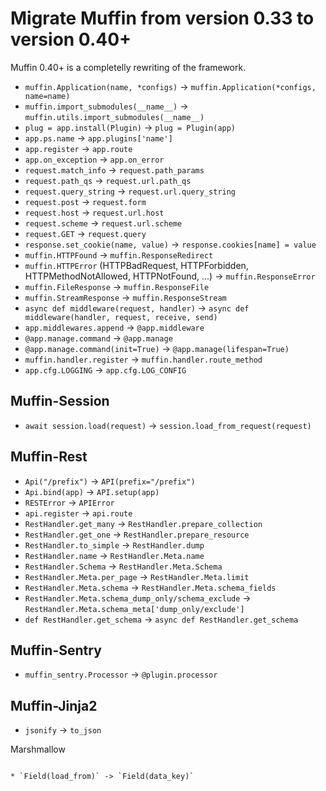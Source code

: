 Migrate Muffin from version 0.33 to version 0.40+
=================================================

Muffin 0.40+ is a completelly rewriting of the framework.

* `muffin.Application(name, *configs)` -> `muffin.Application(*configs, name=name)`
* `muffin.import_submodules(__name__)` -> `muffin.utils.import_submodules(__name__)`
* `plug = app.install(Plugin)` -> `plug = Plugin(app)`
* `app.ps.name` -> `app.plugins['name']`
* `app.register` -> `app.route`
* `app.on_exception` -> `app.on_error`
* `request.match_info` -> `request.path_params`
* `request.path_qs` -> `request.url.path_qs`
* `request.query_string` -> `request.url.query_string`
* `request.post` -> `request.form`
* `request.host` -> `request.url.host`
* `request.scheme` -> `request.url.scheme`
* `request.GET` -> `request.query`
* `response.set_cookie(name, value)` -> `response.cookies[name] = value`
* `muffin.HTTPFound` -> `muffin.ResponseRedirect`
* `muffin.HTTPError` (HTTPBadRequest, HTTPForbidden, HTTPMethodNotAllowed, HTTPNotFound, ...) -> `muffin.ResponseError`
* `muffin.FileResponse` -> `muffin.ResponseFile`
* `muffin.StreamResponse` -> `muffin.ResponseStream`
* `async def middleware(request, handler)` -> `async def middleware(handler, request, receive, send)`
* `app.middlewares.append` -> `@app.middleware`
* `@app.manage.command` -> `@app.manage`
* `@app.manage.command(init=True)` -> `@app.manage(lifespan=True)`
* `muffin.handler.register` -> `muffin.handler.route_method`
* `app.cfg.LOGGING` -> `app.cfg.LOG_CONFIG`


Muffin-Session
--------------

* `await session.load(request)` -> `session.load_from_request(request)`


Muffin-Rest
-----------

* `Api("/prefix")` -> `API(prefix="/prefix")`
* `Api.bind(app)` -> `API.setup(app)`
* `RESTError` -> `APIError`
* `api.register` -> `api.route`
* `RestHandler.get_many` -> `RestHandler.prepare_collection`
* `RestHandler.get_one` -> `RestHandler.prepare_resource`
* `RestHandler.to_simple` -> `RestHandler.dump`
* `RestHandler.name` -> `RestHandler.Meta.name`
* `RestHandler.Schema` -> `RestHandler.Meta.Schema`
* `RestHandler.Meta.per_page` -> `RestHandler.Meta.limit`
* `RestHandler.Meta.schema` -> `RestHandler.Meta.schema_fields`
* `RestHandler.Meta.schema_dump_only/schema_exclude` -> `RestHandler.Meta.schema_meta['dump_only/exclude']`
* `def RestHandler.get_schema` -> `async def RestHandler.get_schema`

Muffin-Sentry
-------------

* `muffin_sentry.Processor` -> `@plugin.processor`

Muffin-Jinja2
-------------

* `jsonify` -> `to_json`

Marshmallow
~~~~~~~~~~~

* `Field(load_from)` -> `Field(data_key)`

